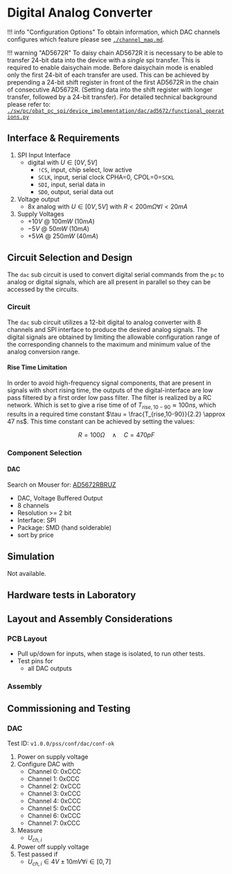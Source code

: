 # Digital Analog Converter

!!! info "Configuration Options"
    To obtain information, which DAC channels configures which feature please
    see [`./channel_map.md`](./channel_map.md).

!!! warning "AD5672R"
    To daisy chain AD5672R it is necessary to be able to transfer 24-bit data
    into the device with a *single* spi transfer. This is required to enable
    daisychain mode. Before daisychain mode is enabled only the first 24-bit of
    each transfer are used.
    This can be achieved by prepending a 24-bit shift register in front of the
    first AD5672R in the chain of consecutive AD5672R. (Setting data into the
    shift register with longer transfer, followed by a 24-bit transfer).
    For detailed technical background please refer to:
    [`./sw/pc/obat_pc_spi/device_implementation/dac/ad5672/functional_operations.py`](https://github.com/pascalguttmann/obat_pc_spi/blob/main/device_implementation/dac/ad5672/functional_operations.py)

## Interface & Requirements

1. SPI Input Interface
    - digital with $U \in [0V, 5V]$
        - `!CS`, input, chip select, low active
        - `SCLK`, input, serial clock CPHA=0, CPOL=0=`SCKL`
        - `SDI`, input, serial data in
        - `SDO`, output, serial data out
2. Voltage output
    - 8x analog with $U \in [0V, 5V]$ with $R < 200m \Omega \forall I < 20mA$
3. Supply Voltages
    - $+10V$ @ $100mW$ ($10mA$)
    - $-5V$ @ $50mW$ ($10mA$)
    - $+5VA$ @ $250mW$ ($40mA$)

## Circuit Selection and Design

The `dac` sub circuit is used to convert digital serial commands from the `pc`
to analog or digital signals, which are all present in parallel so they can be
accessed by the circuits.

### Circuit

The `dac` sub circuit utilizes a 12-bit digital to analog converter with 8
channels and SPI interface to produce the desired analog signals. The digital
signals are obtained by limiting the allowable configuration range of the
corresponding channels to the maximum and minimum value of the analog
conversion range.

#### Rise Time Limitation

In order to avoid high-frequency signal components, that are present in signals
with short rising time, the outputs of the digital-interface are low pass
filtered by a first order low pass filter. The filter is realized by a RC
network. Which is set to give a rise time of of $T_{rise,10-90} \approx 100ns$,
which results in a required time constant $\tau = \frac{T_{rise,10-90}}{2.2}
\approx 47 ns$. This time constant can be achieved by setting the values:

$$ R = 100 \Omega \quad \land \quad C = 470 pF $$

### Component Selection

#### DAC

Search on Mouser for: [AD5672RBRUZ](https://mou.sr/419AKxw)

- DAC, Voltage Buffered Output
- 8 channels
- Resolution >= 2 bit
- Interface: SPI
- Package: SMD (hand solderable)
- sort by price

## Simulation

Not available.

## Hardware tests in Laboratory

## Layout and Assembly Considerations

### PCB Layout

- Pull up/down for inputs, when stage is isolated, to run other tests.
- Test pins for
    - all DAC outputs

### Assembly

## Commissioning and Testing

### DAC

Test ID: `v1.0.0/pss/conf/dac/conf-ok`

1. Power on supply voltage
2. Configure DAC with
    - Channel 0: 0xCCC
    - Channel 1: 0xCCC
    - Channel 2: 0xCCC
    - Channel 3: 0xCCC
    - Channel 4: 0xCCC
    - Channel 5: 0xCCC
    - Channel 6: 0xCCC
    - Channel 7: 0xCCC
3. Measure
    - $U_{ch,i}$
4. Power off supply voltage
5. Test passed if
    - $U_{ch,i} \in 4V \pm 10mV \forall i \in [0, 7]$
